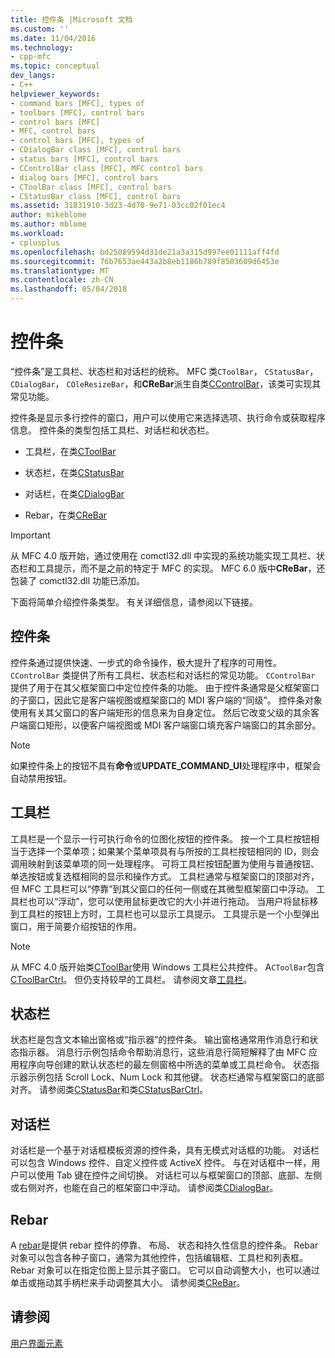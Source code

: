 ```yaml
---
title: 控件条 |Microsoft 文档
ms.custom: ''
ms.date: 11/04/2016
ms.technology:
- cpp-mfc
ms.topic: conceptual
dev_langs:
- C++
helpviewer_keywords:
- command bars [MFC], types of
- toolbars [MFC], control bars
- control bars [MFC]
- MFC, control bars
- control bars [MFC], types of
- CDialogBar class [MFC], control bars
- status bars [MFC], control bars
- CControlBar class [MFC], MFC control bars
- dialog bars [MFC], control bars
- CToolBar class [MFC], control bars
- CStatusBar class [MFC], control bars
ms.assetid: 31831910-3d23-4d70-9e71-03cc02f01ec4
author: mikeblome
ms.author: mblome
ms.workload:
- cplusplus
ms.openlocfilehash: bd25089594d31de21a3a315d997ee01111aff4fd
ms.sourcegitcommit: 76b7653ae443a2b8eb1186b789f8503609d6453e
ms.translationtype: MT
ms.contentlocale: zh-CN
ms.lasthandoff: 05/04/2018
---
```

# <a name="control-bars"></a>控件条
“控件条”是工具栏、状态栏和对话栏的统称。 MFC 类`CToolBar`， `CStatusBar`， `CDialogBar`， `COleResizeBar`，和**CReBar**派生自类[CControlBar](../mfc/reference/ccontrolbar-class.md)，该类可实现其常见功能。  
  
 控件条是显示多行控件的窗口，用户可以使用它来选择选项、执行命令或获取程序信息。 控件条的类型包括工具栏、对话栏和状态栏。  
  
-   工具栏，在类[CToolBar](../mfc/reference/ctoolbar-class.md)  
  
-   状态栏，在类[CStatusBar](../mfc/reference/cstatusbar-class.md)  
  
-   对话栏，在类[CDialogBar](../mfc/reference/cdialogbar-class.md)  
  
-   Rebar，在类[CReBar](../mfc/reference/crebar-class.md)  
  
> [!IMPORTANT]
>  从 MFC 4.0 版开始，通过使用在 comctl32.dll 中实现的系统功能实现工具栏、状态栏和工具提示，而不是之前的特定于 MFC 的实现。 MFC 6.0 版中**CReBar**，还包装了 comctl32.dll 功能已添加。  
  
 下面将简单介绍控件条类型。 有关详细信息，请参阅以下链接。  
  
## <a name="control-bars"></a>控件条  
 控件条通过提供快速、一步式的命令操作，极大提升了程序的可用性。 `CControlBar` 类提供了所有工具栏、状态栏和对话栏的常见功能。 `CControlBar` 提供了用于在其父框架窗口中定位控件条的功能。 由于控件条通常是父框架窗口的子窗口，因此它是客户端视图或框架窗口的 MDI 客户端的“同级”。 控件条对象使用有关其父窗口的客户端矩形的信息来为自身定位。 然后它改变父级的其余客户端窗口矩形，以便客户端视图或 MDI 客户端窗口填充客户端窗口的其余部分。  
  
> [!NOTE]
>  如果控件条上的按钮不具有**命令**或**UPDATE_COMMAND_UI**处理程序中，框架会自动禁用按钮。  
  
## <a name="toolbars"></a>工具栏  
 工具栏是一个显示一行可执行命令的位图化按钮的控件条。 按一个工具栏按钮相当于选择一个菜单项；如果某个菜单项具有与所按的工具栏按钮相同的 ID，则会调用映射到该菜单项的同一处理程序。 可将工具栏按钮配置为使用与普通按钮、单选按钮或复选框相同的显示和操作方式。 工具栏通常与框架窗口的顶部对齐，但 MFC 工具栏可以“停靠”到其父窗口的任何一侧或在其微型框架窗口中浮动。 工具栏也可以“浮动”，您可以使用鼠标更改它的大小并进行拖动。 当用户将鼠标移到工具栏的按钮上方时，工具栏也可以显示工具提示。 工具提示是一个小型弹出窗口，用于简要介绍按钮的作用。  
  
> [!NOTE]
>  从 MFC 4.0 版开始类[CToolBar](../mfc/reference/ctoolbar-class.md)使用 Windows 工具栏公共控件。 A`CToolBar`包含[CToolBarCtrl](../mfc/reference/ctoolbarctrl-class.md)。 但仍支持较早的工具栏。 请参阅文章[工具栏](../mfc/mfc-toolbar-implementation.md)。  
  
## <a name="status-bars"></a>状态栏  
 状态栏是包含文本输出窗格或“指示器”的控件条。 输出窗格通常用作消息行和状态指示器。 消息行示例包括命令帮助消息行，这些消息行简短解释了由 MFC 应用程序向导创建的默认状态栏的最左侧窗格中所选的菜单或工具栏命令。 状态指示器示例包括 Scroll Lock、Num Lock 和其他键。 状态栏通常与框架窗口的底部对齐。 请参阅类[CStatusBar](../mfc/reference/cstatusbar-class.md)和类[CStatusBarCtrl](../mfc/reference/cstatusbarctrl-class.md)。  
  
## <a name="dialog-bars"></a>对话栏  
 对话栏是一个基于对话框模板资源的控件条，具有无模式对话框的功能。 对话栏可以包含 Windows 控件、自定义控件或 ActiveX 控件。 与在对话框中一样，用户可以使用 Tab 键在控件之间切换。 对话栏可以与框架窗口的顶部、底部、左侧或右侧对齐，也能在自己的框架窗口中浮动。 请参阅类[CDialogBar](../mfc/reference/cdialogbar-class.md)。  
  
## <a name="rebars"></a>Rebar  
 A [rebar](../mfc/using-crebarctrl.md)是提供 rebar 控件的停靠、 布局、 状态和持久性信息的控件条。 Rebar 对象可以包含各种子窗口，通常为其他控件，包括编辑框、工具栏和列表框。 Rebar 对象可以在指定位图上显示其子窗口。 它可以自动调整大小，也可以通过单击或拖动其手柄栏来手动调整其大小。 请参阅类[CReBar](../mfc/reference/crebar-class.md)。  
  
## <a name="see-also"></a>请参阅  
 [用户界面元素](../mfc/user-interface-elements-mfc.md)
